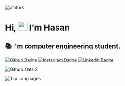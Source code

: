 ![atatürk](https://github.com/user-attachments/assets/430973eb-b152-48b7-954e-4aa017079130)

# Hi, <img src="https://media.giphy.com/media/hvRJCLFzcasrR4ia7z/giphy.gif" width="30px">  I’m Hasan
## 📚 i'm computer engineering student.


[![Github Badge](https://img.shields.io/badge/-Github-000?style=quare&labelColor=000&logo=Github&logoColor=white&link=link)](https://github.com/HasanKarsi?tab=projects) 
[![Instagram Badge](https://img.shields.io/badge/-Instagram-C13584?style=flat-quare&labelColor=C13584&logo=instagram&logoColor=white&link=link)](https://www.instagram.com/hsnkrs.exe/) 
[![LinkedIn Badge](https://img.shields.io/badge/-LinkedIn-blue?style=flat-square&logo=Linkedin&logoColor=white&link=https://www.linkedin.com/in/link)](https://www.linkedin.com/in/hasan-karşı-97312a2a2/)




![Github stats 2](https://github-readme-stats.vercel.app/api?username=HasanKarsi&show_icons=true&theme=radical)




![Top Languages](https://github-readme-stats.vercel.app/api/top-langs/?username=HasanKarsi&layout=compact&theme=radical)
